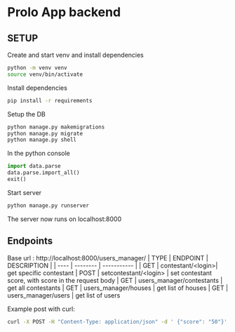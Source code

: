 # Prolo App backend

## SETUP

Create and start venv and install dependencies
```sh
python -m venv venv
source venv/bin/activate
```
Install dependencies
```sh
pip install -r requirements
```

Setup the DB
```sh
python manage.py makemigrations
python manage.py migrate
python manage.py shell
```
In the python console
```py
import data.parse
data.parse.import_all()
exit()
```
Start server
```sh
python manage.py runserver
```
The server now runs on localhost:8000

## Endpoints
Base url : http://localhost:8000/users_manager/
| TYPE | ENDPOINT | DESCRIPTION |
| ---- | -------- | ----------- |
| GET  | contestant/\<login>| get specific contestant
| POST | setcontestant/\<login> | set contestant score, with score in the request body
| GET  | users_manager/contestants | get all contestants
| GET  | users_manager/houses | get list of houses
| GET  | users_manager/users | get list of users

Example post with curl:
```sh
curl -X POST -H "Content-Type: application/json" -d ' {"score": "50"}' http://127.0.0.1:8000/users_manager/setcontestant/taha.amrani/
```